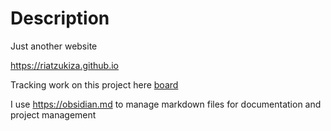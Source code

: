 # Description

Just another website

https://riatzukiza.github.io


Tracking work on this project here
[board](kanban/board.md)

I use https://obsidian.md to manage markdown files for documentation and project management
